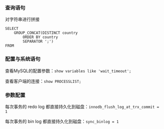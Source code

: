 

### 查询语句

对字符串进行拼接

```mysql
SELECT 
    GROUP_CONCAT(DISTINCT country
        ORDER BY country
        SEPARATOR ';')
FROM
```





### 配置与系统语句

查看MySQL的配置参数：`show variables like 'wait_timeout';`

查看客户端的连接：`show PROCESSLIST;`

### 参数配置

每次事务的 redo log 都直接持久化到磁盘：`innodb_flush_log_at_trx_commit = 1`

每次事务的 bin log 都直接持久化到磁盘：`sync_binlog = 1`
